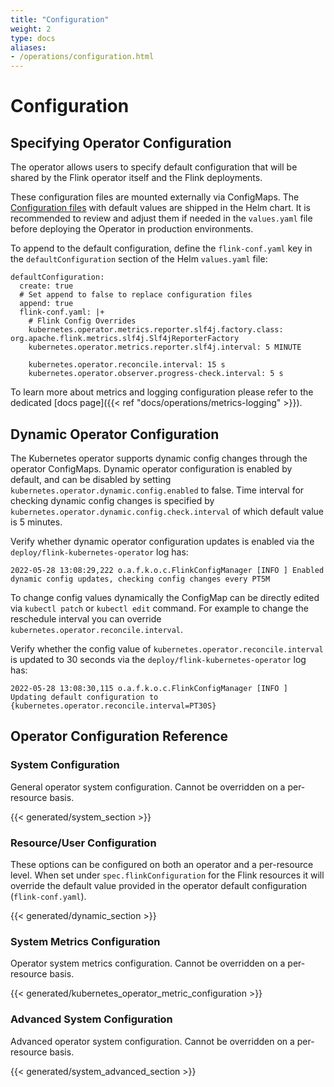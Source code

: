```yaml
---
title: "Configuration"
weight: 2
type: docs
aliases:
- /operations/configuration.html
---
```

<!--
Licensed to the Apache Software Foundation (ASF) under one
or more contributor license agreements.  See the NOTICE file
distributed with this work for additional information
regarding copyright ownership.  The ASF licenses this file
to you under the Apache License, Version 2.0 (the
"License"); you may not use this file except in compliance
with the License.  You may obtain a copy of the License at

  http://www.apache.org/licenses/LICENSE-2.0

Unless required by applicable law or agreed to in writing,
software distributed under the License is distributed on an
"AS IS" BASIS, WITHOUT WARRANTIES OR CONDITIONS OF ANY
KIND, either express or implied.  See the License for the
specific language governing permissions and limitations
under the License.
-->

# Configuration

## Specifying Operator Configuration

The operator allows users to specify default configuration that will be shared by the Flink operator itself and the Flink deployments.

These configuration files are mounted externally via ConfigMaps. The [Configuration files](https://github.com/apache/flink-kubernetes-operator/tree/main/helm/flink-kubernetes-operator/conf) with default values are shipped in the Helm chart. It is recommended to review and adjust them if needed in the `values.yaml` file before deploying the Operator in production environments.

To append to the default configuration, define the `flink-conf.yaml` key in the `defaultConfiguration` section of the Helm `values.yaml` file:

```
defaultConfiguration:
  create: true
  # Set append to false to replace configuration files
  append: true
  flink-conf.yaml: |+
    # Flink Config Overrides
    kubernetes.operator.metrics.reporter.slf4j.factory.class: org.apache.flink.metrics.slf4j.Slf4jReporterFactory
    kubernetes.operator.metrics.reporter.slf4j.interval: 5 MINUTE

    kubernetes.operator.reconcile.interval: 15 s
    kubernetes.operator.observer.progress-check.interval: 5 s
```

To learn more about metrics and logging configuration please refer to the dedicated [docs page]({{< ref "docs/operations/metrics-logging" >}}).

## Dynamic Operator Configuration

The Kubernetes operator supports dynamic config changes through the operator ConfigMaps. Dynamic operator configuration is enabled by default, and can be disabled by setting `kubernetes.operator.dynamic.config.enabled`  to false. Time interval for checking dynamic config changes is specified by `kubernetes.operator.dynamic.config.check.interval` of which default value is 5 minutes.

Verify whether dynamic operator configuration updates is enabled via the `deploy/flink-kubernetes-operator` log has:

```
2022-05-28 13:08:29,222 o.a.f.k.o.c.FlinkConfigManager [INFO ] Enabled dynamic config updates, checking config changes every PT5M
```

To change config values dynamically the ConfigMap can be directly edited via `kubectl patch` or `kubectl edit` command. For example to change the reschedule interval you can override `kubernetes.operator.reconcile.interval`.

Verify whether the config value of `kubernetes.operator.reconcile.interval` is updated to 30 seconds via the `deploy/flink-kubernetes-operator` log has:

```text
2022-05-28 13:08:30,115 o.a.f.k.o.c.FlinkConfigManager [INFO ] Updating default configuration to {kubernetes.operator.reconcile.interval=PT30S}
```

## Operator Configuration Reference

### System Configuration

General operator system configuration. Cannot be overridden on a per-resource basis.

{{< generated/system_section >}}

### Resource/User Configuration

These options can be configured on both an operator and a per-resource level. When set under `spec.flinkConfiguration` for the Flink resources it will override the default value provided in the operator default configuration (`flink-conf.yaml`).

{{< generated/dynamic_section >}}

### System Metrics Configuration

Operator system metrics configuration. Cannot be overridden on a per-resource basis.

{{< generated/kubernetes_operator_metric_configuration >}}

### Advanced System Configuration

Advanced operator system configuration. Cannot be overridden on a per-resource basis.

{{< generated/system_advanced_section >}}
